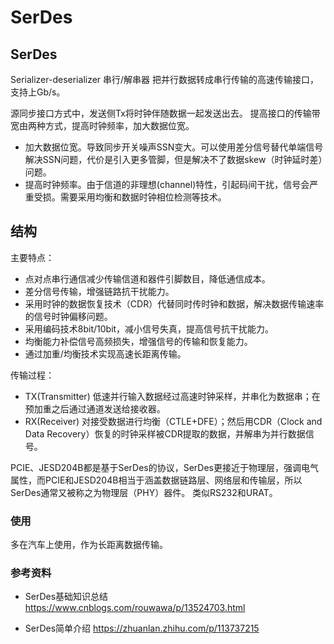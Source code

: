 # SerDes


## SerDes
Serializer-deserializer 串行/解串器
把并行数据转成串行传输的高速传输接口，支持上Gb/s。

源同步接口方式中，发送侧Tx将时钟伴随数据一起发送出去。
提高接口的传输带宽由两种方式，提高时钟频率，加大数据位宽。
- 加大数据位宽。导致同步开关噪声SSN变大。可以使用差分信号替代单端信号解决SSN问题，代价是引入更多管脚，但是解决不了数据skew（时钟延时差）问题。
- 提高时钟频率。由于信道的非理想(channel)特性，引起码间干扰，信号会严重受损。需要采用均衡和数据时钟相位检测等技术。


## 结构
主要特点：
- 点对点串行通信减少传输信道和器件引脚数目，降低通信成本。
- 差分信号传输，增强链路抗干扰能力。
- 采用时钟的数据恢复技术（CDR）代替同时传时钟和数据，解决数据传输速率的信号时钟偏移问题。
- 采用编码技术8bit/10bit，减小信号失真，提高信号抗干扰能力。
- 均衡能力补偿信号高频损失，增强信号的传输和恢复能力。
- 通过加重/均衡技术实现高速长距离传输。


传输过程：
- TX(Transmitter)
低速并行输入数据经过高速时钟采样，并串化为数据串；在预加重之后通过通道发送给接收器。
- RX(Receiver)
对接受数据进行均衡（CTLE+DFE）；然后用CDR（Clock and Data Recovery）恢复的时钟采样被CDR提取的数据，并解串为并行数据信号。

PCIE、JESD204B都是基于SerDes的协议，SerDes更接近于物理层，强调电气属性，而PCIE和JESD204B相当于涵盖数据链路层、网络层和传输层，所以SerDes通常又被称之为物理层（PHY）器件。
类似RS232和URAT。


### 使用
多在汽车上使用，作为长距离数据传输。



### 参考资料
- SerDes基础知识总结
https://www.cnblogs.com/rouwawa/p/13524703.html

- SerDes简单介绍
https://zhuanlan.zhihu.com/p/113737215
